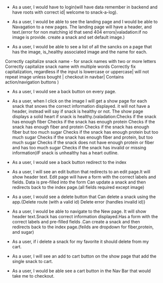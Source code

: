 - As a user, I would have to login(will have data remember in backend and have roots with correct id| welcome to snack-a-log).

- As a user, I would be able to see the landing page and I would be able to Navagation to a new pages. The landing page will have a header, and text.(error for non matching id that send 404 errors|valadation:if no image is provide. create a snack and set default image.)

- As a user, I would be able to see a list of all the sancks on a page that has the image, is_healthy associated image and the name for each.

Correctly capitalize snack name - for snack names with two or more letters
Correctly capitalize snack name with multiple words
Correctly fix capitalization, regardless if the input is lowercase or uppercase| will not repeat image unless bought | checkout in navbar| Contains action/navigation buttons )

- As a user, I would see a back button on every page.

- As a user, when I click on the image I will get a show page for each snack that snows the correct information displayed. it will not have a header, instead will say if snack is healthy or not. The show page displays a solid heart if snack is healthy.(valadation:Checks if the snack has enough fiber
  Checks if the snack has enough protein
  Checks if the snack has enough fiber and protein
  Checks if the snack has enough fiber but too much sugar
  Checks if the snack has enough protein but too much sugar
  Checks if the snack has enough fiber and protein, but too much sugar
  Checks if the snack does not have enough protein or fiber and has too much sugar
  Checks if the snack has invalid or missing information)IF snack is unhealthy has a heart outline.

- As a user, I would see a back button redirect to the index

- As a user, I will see an edit button that redirects to an edit page.It will show header text. Edit page will have a form with the correct labels and fields. Data is pre-filled into the form
  Can update a snack and then redirects back to the index page.(all fields required except image)

- As a user, I would see a delete button that Can delete a snack using the app.{Delete route (with a valid id)
  Delete error (handles invalid id)}

- As a user, I would be able to navigate to the New page. It will show header text.Snack has correct information displayed.Has a form with the correct labels and pre-filled fields .Can create a snack and then redirects back to the index page.(feilds are dropdown for fiber,protein, and sugar)

- As a user, if i delete a snack for my favorite it should delete from my cart.

- As a user, I will see an add to cart button on the show page that add the single snack to cart.

- As a user, I would be able see a cart button in the Nav Bar that would take me to checkout.
